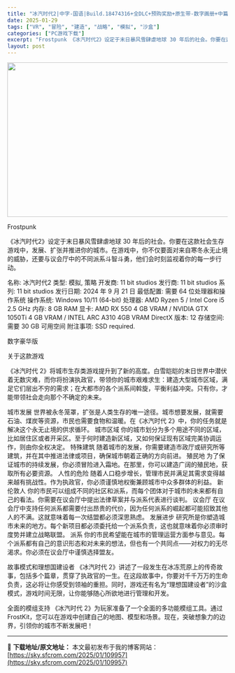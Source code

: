 ```yaml
---
title: "冰汽时代2|中字-国语|Build.18474316+全DLC+预购奖励+原生带-数字画册+中篇小说|解压即撸|"
date: 2025-01-29
tags: ["VR", "冒险", "建造", "战略", "模拟", "沙盒"]
categories: ["PC游戏下载"]
excerpt: "Frostpunk 《冰汽时代2》设定于末日暴风雪肆虐地球 30 年后的社会。你要在这款社会生存游戏中，发展、扩张并推进你的城市。在游戏中，你不仅要面对来自寒冬永无止境的威胁，还要与议会厅中的不同派系斗智斗勇，他们会时刻监视着你的每一步行动。 名称: 冰汽时代2 类型: 模拟, 策略 开发商: 11&hellip;"
layout: post
---
```


<img class="aligncenter size-full wp-image-109941" src="https://sky.sfcrom.com/wp-content/uploads/2025/01/202501291442196.webp" alt="" width="616" height="353" />

Frostpunk

《冰汽时代2》设定于末日暴风雪肆虐地球 30 年后的社会。你要在这款社会生存游戏中，发展、扩张并推进你的城市。在游戏中，你不仅要面对来自寒冬永无止境的威胁，还要与议会厅中的不同派系斗智斗勇，他们会时刻监视着你的每一步行动。

名称: 冰汽时代2
类型: 模拟, 策略
开发商: 11 bit studios
发行商: 11 bit studios
系列: 11 bit studios
发行日期: 2024 年 9 月 21 日
最低配置:
需要 64 位处理器和操作系统
操作系统: Windows 10/11 (64-bit)
处理器: AMD Ryzen 5 / Intel Core i5 2.5 GHz
内存: 8 GB RAM
显卡: AMD RX 550 4 GB VRAM / NVIDIA GTX 1050Ti 4 GB VRAM / INTEL ARC A310 4GB VRAM
DirectX 版本: 12
存储空间: 需要 30 GB 可用空间
附注事项: SSD required.

数字豪华版

关于这款游戏

《冰汽时代 2》将城市生存类游戏提升到了新的高度。白雪皑皑的末日世界中潜伏着无数灾难，而你将扮演执政官，带领你的城市艰难求生：建造大型城市区域，满足它们层出不穷的需求；在大都市的各个派系间斡旋，平衡利益冲突。只有你，才能带领社会走向那个不确定的未来。

城市发展
世界被永冬笼罩，扩张是人类生存的唯一途径。城市想要发展，就需要石油、煤炭等资源，市民也需要食物和温暖。在《冰汽时代 2》中，你的任务就是解决这个永无止境的供求循环。
城市区域
你的城市划分为多个用途不同的区域，比如居住区或者开采区。至于何时建造新区域，又如何保证现有区域完美协调运作，则由你全权决定。
特殊建筑
随着城市的发展，你需要建造市政厅或研究所等建筑，并在其中推进法律或项目，确保城市朝着正确的方向前进。
殖民地
为了保证城市的持续发展，你必须冒险进入霜地。在那里，你可以建造广阔的殖民地，获取所有必要资源。
人性的危险
随着人口稳步增长，管理市民并满足其需求变得越来越有挑战性。作为执政官，你必须谨慎地权衡兼顾城市中众多群体的利益。
新伦敦人
你的市民可以组成不同的社区和派系，而每个团体对于城市的未来都有自己的看法。你需要在议会厅中提出法律草案并与派系代表进行谈判。
议会厅
在议会厅中支持任何派系都需要付出昂贵的代价，因为任何派系的崛起都可能招致其他人的不满。这就意味着每一次结盟都必须深思熟虑。
发展进步
研究所是你塑造城市未来的地方。每个新项目都必须委托给一个派系负责，这也就意味着你必须审时度势并建立战略联盟。
派系
你的市民希望能在城市的管理运营方面参与意见。每个派系都有自己的意识形态和对未来的想法，但也有一个共同点——对权力的无尽渴求。你必须在议会厅中谨慎选择盟友。

故事模式和理想国建设者
《冰汽时代 2》讲述了一段发生在冰冻荒原上的传奇故事，包括多个篇章，贯穿了执政官的一生。在这段故事中，你要对千千万万的生命负责，这必将让你感受到领袖的重担。同时，游戏还有名为“理想国建设者”的沙盒模式，游戏时间无限，让你能够随心所欲地进行管理和开发。

全面的模组支持
《冰汽时代 2》为玩家准备了一个全面的多功能模组工具。通过 FrostKit，您可以在游戏中创建自己的地图、模型和场景。现在，突破想象力的边界，引领你的城市不断发展吧！

---
📖 **下载地址/原文地址：** 本文最初发布于我的博客网站：[https://sky.sfcrom.com/2025/01/109957](https://sky.sfcrom.com/2025/01/109957)
